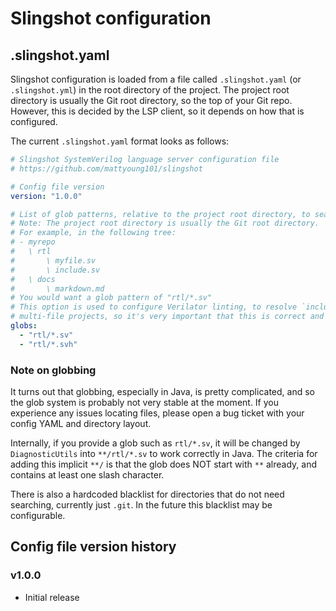 # Slingshot configuration

## .slingshot.yaml
Slingshot configuration is loaded from a file called `.slingshot.yaml` (or `.slingshot.yml`) in the
root directory of the project. The project root directory is usually the Git root directory, so
the top of your Git repo. However, this is decided by the LSP client, so it depends on how that is
configured.

The current `.slingshot.yaml` format looks as follows:

```yaml
# Slingshot SystemVerilog language server configuration file
# https://github.com/mattyoung101/slingshot

# Config file version
version: "1.0.0"

# List of glob patterns, relative to the project root directory, to search for SystemVerilog files.
# Note: The project root directory is usually the Git root directory.
# For example, in the following tree:
# - myrepo
#   \ rtl
#       \ myfile.sv
#       \ include.sv
#   \ docs
#       \ markdown.md
# You would want a glob pattern of "rtl/*.sv"
# This option is used to configure Verilator linting, to resolve `include directives, and to index
# multi-file projects, so it's very important that this is correct and kept up to date.
globs:
  - "rtl/*.sv"
  - "rtl/*.svh"
```

### Note on globbing
It turns out that globbing, especially in Java, is pretty complicated, and so the glob system is
probably not very stable at the moment. If you experience any issues locating files, please open
a bug ticket with your config YAML and directory layout.

Internally, if you provide a glob such as `rtl/*.sv`, it will be changed by `DiagnosticUtils` into
`**/rtl/*.sv` to work correctly in Java. The criteria for adding this implicit `**/` is that the
glob does NOT start with `**` already, and contains at least one slash character.

There is also a hardcoded blacklist for directories that do not need searching, currently just
`.git`. In the future this blacklist may be configurable.

## Config file version history
### v1.0.0
- Initial release